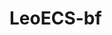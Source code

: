 # LeoECS-bf


<!-- A port of [LeoECS](https://github.com/Leopotam/ecs) to the Beef Programming Language.

This is a WIP Port, do not use in production, API will most likely be changed to Improve usability in Beef.

Currently, the code has been almost translated directly (Most syntax errors have been fixed).
Before testing, Memory Management needs to be implemented (Fixing Memory Leaks)


If you are looking to contribute, take a look at the [Code Changes](CodeChanges.md). -->
